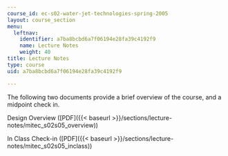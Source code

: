 ```yaml
---
course_id: ec-s02-water-jet-technologies-spring-2005
layout: course_section
menu:
  leftnav:
    identifier: a7ba8bcbd6a7f06194e28fa39c4192f9
    name: Lecture Notes
    weight: 40
title: Lecture Notes
type: course
uid: a7ba8bcbd6a7f06194e28fa39c4192f9

---
```


The following two documents provide a brief overview of the course, and a midpoint check in.

Design Overview ([PDF]({{< baseurl >}}/sections/lecture-notes/mitec_s02s05_overview))

In Class Check-in ([PDF]({{< baseurl >}}/sections/lecture-notes/mitec_s02s05_inclass))
